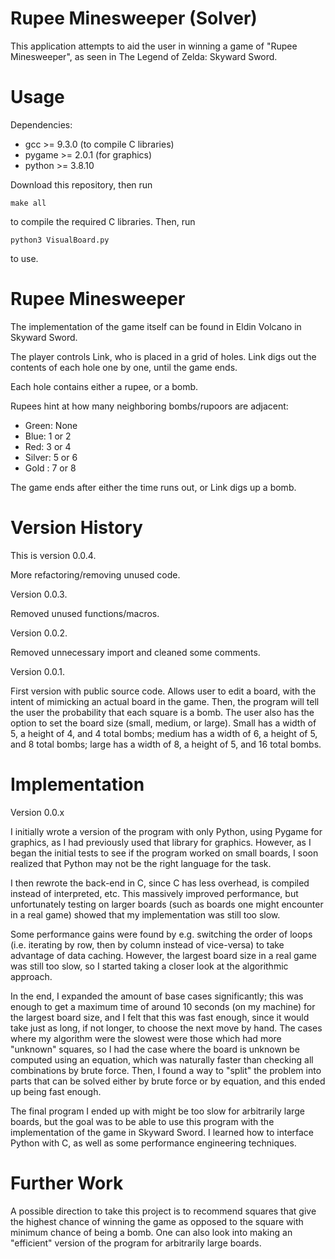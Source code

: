 # Rupee Minesweeper (Solver)

This application attempts to aid the user in winning a game of
"Rupee Minesweeper", as seen in The Legend of Zelda: Skyward Sword.

# Usage

Dependencies:

- gcc >= 9.3.0 (to compile C libraries)
- pygame >= 2.0.1 (for graphics)
- python >= 3.8.10

Download this repository, then run

`make all`

to compile the required C libraries. Then, run

`python3 VisualBoard.py`

to use.

# Rupee Minesweeper

The implementation of the game itself can be found in Eldin Volcano in
Skyward Sword.

The player controls Link, who is placed in a grid of holes. Link digs out the
contents of each hole one by one, until the game ends.

Each hole contains either a rupee, or a bomb.

Rupees hint at how many neighboring bombs/rupoors are adjacent:

- Green: None
- Blue: 1 or 2
- Red: 3 or 4
- Silver: 5 or 6
- Gold : 7 or 8

The game ends after either the time runs out, or Link digs up a bomb.

# Version History

This is version 0.0.4.

More refactoring/removing unused code.

Version 0.0.3.

Removed unused functions/macros.

Version 0.0.2.

Removed unnecessary import and cleaned some comments.

Version 0.0.1.

First version with public source code. Allows user to edit a board, with the
intent of mimicking an actual board in the game. Then, the program will tell the
user the probability that each square is a bomb. The user also has the option to
set the board size (small, medium, or large). Small has a width of 5, a height
of 4, and 4 total bombs; medium has a width of 6, a height of 5, and 8 total
bombs; large has a width of 8, a height of 5, and 16 total bombs.

# Implementation

Version 0.0.x

I initially wrote a version of the program with only Python, using Pygame for
graphics, as I had previously used that library for graphics. However, as I
began the initial tests to see if the program worked on small boards, I soon
realized that Python may not be the right language for the task.

I then rewrote the back-end in C, since C has less overhead, is compiled instead
of interpreted, etc. This massively improved performance, but unfortunately
testing on larger boards (such as boards one might encounter in a real game)
showed that my implementation was still too slow.

Some performance gains were found by e.g. switching the order of loops
(i.e. iterating by row, then by column instead of vice-versa) to take advantage
of data caching. However, the largest board size in a real game was still too
slow, so I started taking a closer look at the algorithmic approach.

In the end, I expanded the amount of base cases significantly; this was enough
to get a maximum time of around 10 seconds (on my machine) for the largest board
size, and I felt that this was fast enough, since it would take just as long, if
not longer, to choose the next move by hand. The cases where my algorithm were
the slowest were those which had more "unknown" squares, so I had the case where
the board is unknown be computed using an equation, which was naturally faster
than checking all combinations by brute force. Then, I found a  way to "split"
the problem into parts that can be solved either by brute force or by equation,
and this ended up being fast enough.

The final program I ended up with might be too slow for arbitrarily large
boards, but the goal was to be able to use this program with the implementation
of the game in Skyward Sword. I learned how to interface Python with C, as well
as some performance engineering techniques.

# Further Work

A possible direction to take this project is to recommend squares that give
the highest chance of winning the game as opposed to the square with minimum
chance of being a bomb. One can also look into making an "efficient" version
of the program for arbitrarily large boards.
